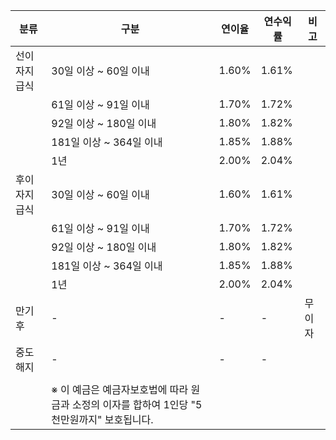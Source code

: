| 분류         | 구분                    | 연이율 | 연수익률 | 비고                                  |
|--------------|-------------------------|--------|----------|---------------------------------------|
| 선이자지급식 | 30일 이상 ~ 60일 이내   | 1.60%  | 1.61%    |                                       |
|              | 61일 이상 ~ 91일 이내   | 1.70%  | 1.72%    |                                       |
|              | 92일 이상 ~ 180일 이내  | 1.80%  | 1.82%    |                                       |
|              | 181일 이상 ~ 364일 이내 | 1.85%  | 1.88%    |                                       |
|              | 1년                     | 2.00%  | 2.04%    |                                       |
| 후이자지급식 | 30일 이상 ~ 60일 이내   | 1.60%  | 1.61%    |                                       |
|              | 61일 이상 ~ 91일 이내   | 1.70%  | 1.72%    |                                       |
|              | 92일 이상 ~ 180일 이내  | 1.80%  | 1.82%    |                                       |
|              | 181일 이상 ~ 364일 이내 | 1.85%  | 1.88%    |                                       |
|              | 1년                     | 2.00%  | 2.04%    |                                       |
| 만기후       | -                       | -      | -        | 무이자                               |
| 중도해지     | -                       | -      | -        |                                       |
|              |                         |        |          |                                       |
|              | ※ 이 예금은 예금자보호법에 따라 원금과 소정의 이자를 합하여 1인당 "5천만원까지" 보호됩니다. | | |